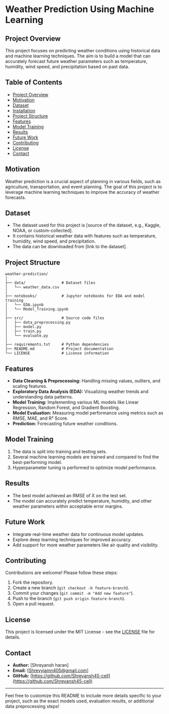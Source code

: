 # **Weather Prediction Using Machine Learning**

## **Project Overview**
This project focuses on predicting weather conditions using historical data and machine learning techniques. The aim is to build a model that can accurately forecast future weather parameters such as temperature, humidity, wind speed, and precipitation based on past data.

## **Table of Contents**
- [Project Overview](#project-overview)
- [Motivation](#motivation)
- [Dataset](#dataset)
- [Installation](#installation)
- [Project Structure](#project-structure)
- [Features](#features)
- [Model Training](#model-training)
- [Results](#results)
- [Future Work](#future-work)
- [Contributing](#contributing)
- [License](#license)
- [Contact](#contact)

## **Motivation**
Weather prediction is a crucial aspect of planning in various fields, such as agriculture, transportation, and event planning. The goal of this project is to leverage machine learning techniques to improve the accuracy of weather forecasts.

## **Dataset**
- The dataset used for this project is [source of the dataset, e.g., Kaggle, NOAA, or custom-collected].
- It contains historical weather data with features such as temperature, humidity, wind speed, and precipitation.
- The data can be downloaded from [link to the dataset].

## **Project Structure**

```
weather-prediction/
│
├── data/                # Dataset files
│   └── weather_data.csv
│
├── notebooks/           # Jupyter notebooks for EDA and model training
│   └── EDA.ipynb
│   └── Model_Training.ipynb
│
├── src/                 # Source code files
│   ├── data_preprocessing.py
│   ├── model.py
│   ├── train.py
│   └── evaluate.py
│
├── requirements.txt     # Python dependencies
├── README.md            # Project documentation
└── LICENSE              # License information
```

## **Features**
- **Data Cleaning & Preprocessing:** Handling missing values, outliers, and scaling features.
- **Exploratory Data Analysis (EDA):** Visualizing weather trends and understanding data patterns.
- **Model Training:** Implementing various ML models like Linear Regression, Random Forest, and Gradient Boosting.
- **Model Evaluation:** Measuring model performance using metrics such as RMSE, MAE, and R² Score.
- **Prediction:** Forecasting future weather conditions.

## **Model Training**
1. The data is split into training and testing sets.
2. Several machine learning models are trained and compared to find the best-performing model.
3. Hyperparameter tuning is performed to optimize model performance.

## **Results**
- The best model achieved an RMSE of X on the test set.
- The model can accurately predict temperature, humidity, and other weather parameters within acceptable error margins.

## **Future Work**
- Integrate real-time weather data for continuous model updates.
- Explore deep learning techniques for improved accuracy.
- Add support for more weather parameters like air quality and visibility.

## **Contributing**
Contributions are welcome! Please follow these steps:
1. Fork the repository.
2. Create a new branch (`git checkout -b feature-branch`).
3. Commit your changes (`git commit -m "Add new feature"`).
4. Push to the branch (`git push origin feature-branch`).
5. Open a pull request.

## **License**
This project is licensed under the MIT License - see the [LICENSE](LICENSE) file for details.

## **Contact**
- **Author:** [Shreyansh haran]
- **Email:** [Shreyyjainn405@gmail.com]
- **GitHub:** [https://github.com/Shreyansh45-cell](https://github.com/Shreyansh45-cell)

---

Feel free to customize this README to include more details specific to your project, such as the exact models used, evaluation results, or additional data preprocessing steps!
